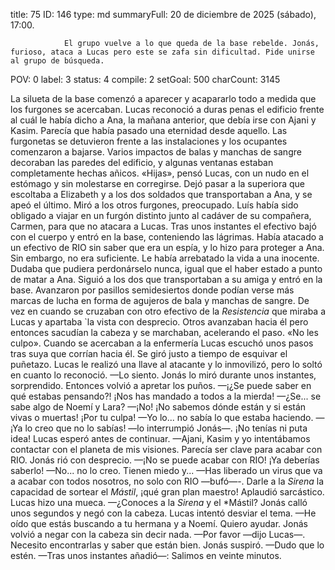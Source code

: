title:          75
ID:             146
type:           md
summaryFull:    20 de diciembre de 2025 (sábado), 17:00.
                
                El grupo vuelve a lo que queda de la base rebelde. Jonás, furioso, ataca a Lucas pero este se zafa sin dificultad. Pide unirse al grupo de búsqueda.
POV:            0
label:          3
status:         4
compile:        2
setGoal:        500
charCount:      3145



La silueta de la base comenzó a aparecer y acapararlo todo a medida que los furgones se acercaban. Lucas reconoció a duras penas el edificio frente al cuál le había dicho a Ana, la mañana anterior, que debía irse con Ajani y Kasim.
Parecía que había pasado una eternidad desde aquello.
Las furgonetas se detuvieron frente a las instalaciones y los ocupantes comenzaron a bajarse. Varios impactos de balas y manchas de sangre decoraban las paredes del edificio, y algunas ventanas estaban completamente hechas añicos.
«Hijas», pensó Lucas, con un nudo en el estómago y sin molestarse en corregirse.
Dejó pasar a la superiora que escoltaba a Elizabeth y a los dos soldados que transportaban a Ana, y se apeó el último.
Miró a los otros furgones, preocupado.
Luís había sido obligado a viajar en un furgón distinto junto al cadáver de su compañera, Carmen, para que no atacara a Lucas. Tras unos instantes el efectivo bajó con el cuerpo y entró en la base, conteniendo las lágrimas.
Había atacado a un efectivo de RIO sin saber que era un espía, y lo hizo para proteger a Ana. Sin embargo, no era suficiente. Le había arrebatado la vida a una inocente.
Dudaba que pudiera perdonárselo nunca, igual que el haber estado a punto de matar a Ana.
Siguió a los dos que transportaban a su amiga y entró en la base. Avanzaron por pasillos semidesiertos donde podían verse más marcas de lucha en forma de agujeros de bala y manchas de sangre.
De vez en cuando se cruzaban con otro efectivo de la *Resistencia* que miraba a Lucas y apartaba `la vista con desprecio. Otros avanzaban hacia él pero entonces sacudían la cabeza y se marchaban, acelerando el paso.
«No les culpo».
Cuando se acercaban a la enfermería Lucas escuchó unos pasos tras suya que corrían hacia él.
Se giró justo a tiempo de esquivar el puñetazo. Lucas le realizó una llave al atacante y lo inmovilizó, pero lo soltó en cuanto lo reconoció.
—Lo siento.
Jonás lo miró durante unos instantes, sorprendido. Entonces volvió a apretar los puños.
—¡¿Se puede saber en qué estabas pensando?! ¡Nos has mandado a todos a la mierda!
—¿Se... se sabe algo de Noemí y Lara?
—¡No! ¡No sabemos dónde están y si están vivas o muertas! ¡Por tu culpa!
—Yo lo... no sabía lo que estaba haciendo.
—¡Ya lo creo que no lo sabías! —lo interrumpió Jonás—. ¡No tenías ni puta idea!
Lucas esperó antes de continuar.
—Ajani, Kasim y yo intentábamos contactar con el planeta de mis visiones. Parecía ser clave para acabar con RIO.
Jonás rió con desprecio.
—¡No se puede acabar con RIO! ¡Ya deberías saberlo!
—No... no lo creo. Tienen miedo y...
—Has liberado un virus que va a acabar con todos nosotros, no solo con RIO —bufó—-. Darle a la *Sirena* la capacidad de sortear el *Mástil*, ¡qué gran plan maestro!
Aplaudió sarcástico. Lucas hizo una mueca.
—¿Conoces a la *Sirena* y el *Mástil?
Jonás calló unos segundos y negó con la cabeza. Lucas intentó desviar el tema.
—He oído que estás buscando a tu hermana y a Noemí. Quiero ayudar.
Jonás volvió a negar con la cabeza sin decir nada.
—Por favor —dijo Lucas—. Necesito encontrarlas y saber que están bien.
Jonás suspiró.
—Dudo que lo estén. —Tras unos instantes añadió—: Salimos en veinte minutos.